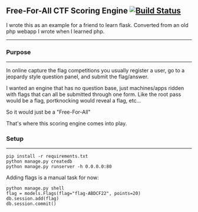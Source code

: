 ## Free-For-All CTF Scoring Engine [![Build Status](https://travis-ci.org/thatarchguy/FFA-CTF-Scoring-Engine-Flask.svg?branch=master)](https://travis-ci.org/thatarchguy/FFA-CTF-Scoring-Engine-Flask)
I wrote this as an example for a friend to learn flask. 
Converted from an old php webapp I wrote when I learned php.

-----
### Purpose
----
In online capture the flag competitions you usually register a user, go to a jeopardy style question panel, and submit the flag/answer.

I wanted an engine that has no question base, just machines/apps ridden with flags that can all be submitted through one form. 
Like the root pass would be a flag, portknocking would reveal a flag, etc...

So it would just be a "Free-For-All"

That's where this scoring engine comes into play.

### Setup
----

```
pip install -r requirements.txt
python manage.py createdb
python manage.py runserver -h 0.0.0.0:80
```


Adding flags is a manual task for now:
```
python manage.py shell
flag = models.Flags(flag="flag-ABDCF22", points=20)
db.session.add(flag)
db.session.commit()
```
